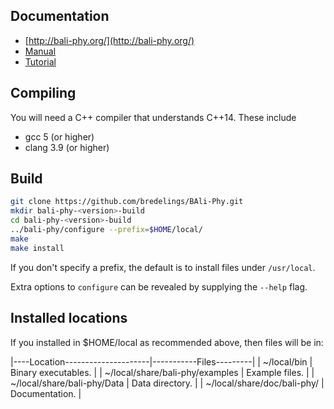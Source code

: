 Documentation
------------

* [http://bali-phy.org/](http://bali-phy.org/)
* [Manual](http://bali-phy.org/README.xhtml)
* [Tutorial](http://bali-phy.org/Tutorial2.html)

Compiling
---------

You will need a C++ compiler that understands C++14.  These include
 * gcc 5 (or higher)
 * clang 3.9 (or higher)

Build
-----

```bash
git clone https://github.com/bredelings/BAli-Phy.git
mkdir bali-phy-<version>-build
cd bali-phy-<version>-build
../bali-phy/configure --prefix=$HOME/local/
make
make install
```

If you don't specify a prefix, the default is to install files under `/usr/local`.

Extra options to `configure` can be revealed by supplying the `--help` flag.

Installed locations
------------------
If you installed in $HOME/local as recommended above, then files will be in:

|----Location---------------------|-----------Files---------|
| ~/local/bin                     | Binary executables.     |
| ~/local/share/bali-phy/examples | Example files.          |
| ~/local/share/bali-phy/Data     | Data directory.         |
| ~/local/share/doc/bali-phy/     | Documentation.          |




